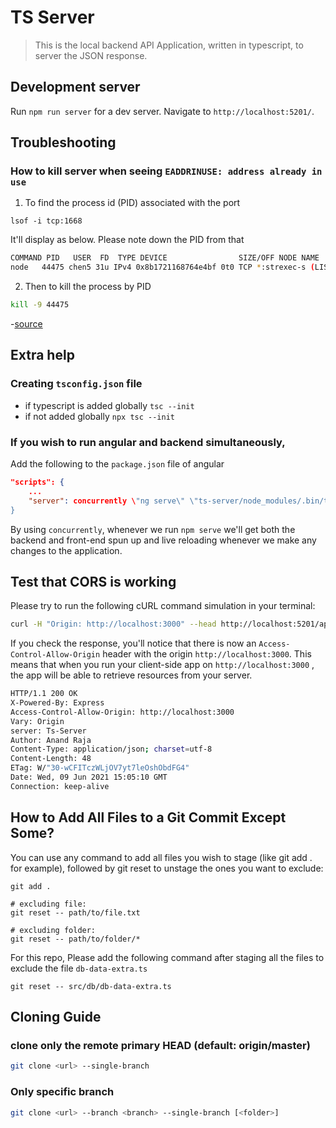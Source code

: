 # TS Server 

>This is the local backend API Application, written in typescript, to server the JSON response.


## Development server

Run `npm run server` for a dev server. Navigate to `http://localhost:5201/`. 


## Troubleshooting
### How to kill server when seeing `EADDRINUSE: address already in use`

1. To find the process id (PID) associated with the port

```shell
lsof -i tcp:1668
```

It'll display as below. Please note down the PID from that

```bash
COMMAND PID   USER  FD  TYPE DEVICE                SIZE/OFF NODE NAME
node   44475 chen5 31u IPv4 0x8b1721168764e4bf 0t0 TCP *:strexec-s (LISTEN)
```

2. Then to kill the process by PID

```bash
kill -9 44475
```

-[source](https://levelup.gitconnected.com/how-to-kill-server-when-seeing-eaddrinuse-address-already-in-use-16c4c4d7fe5d "How to kill server when seeing \"EADDRINUSE: address already in use\"")

## Extra help

### Creating `tsconfig.json` file

- if typescript is added globally
`tsc --init`
- if not added globally
`npx tsc --init`

### If you wish to run angular and backend simultaneously,

Add the following to the `package.json` file of angular

```json
"scripts": {
    ...
    "server": concurrently \"ng serve\" \"ts-server/node_modules/.bin/ts-node-dev server/server.ts\"
}
```
By using `concurrently`, whenever we run `npm serve` we'll get both the backend and front-end spun up and live reloading whenever we make any changes to the application.

## Test that CORS is working

Please try to run the following cURL command simulation in your terminal:

```bash
curl -H "Origin: http://localhost:3000" --head http://localhost:5201/api/v1/your-name

```
If you check the response, you'll notice that there is now an `Access-Control-Allow-Origin` header with the origin `http://localhost:3000`. This means that when you run your client-side app on `http://localhost:3000` , the app will be able to retrieve resources from your server.

```bash
HTTP/1.1 200 OK
X-Powered-By: Express
Access-Control-Allow-Origin: http://localhost:3000
Vary: Origin
server: Ts-Server
Author: Anand Raja
Content-Type: application/json; charset=utf-8
Content-Length: 48
ETag: W/"30-wCFITczWLjOV7yt7leOshObdFG4"
Date: Wed, 09 Jun 2021 15:05:10 GMT
Connection: keep-alive
```

## How to Add All Files to a Git Commit Except Some?

You can use any command to add all files you wish to stage (like git add . for example), followed by git reset to unstage the ones you want to exclude: 

```ignore
git add .

# excluding file:
git reset -- path/to/file.txt

# excluding folder:
git reset -- path/to/folder/*
```

For this repo, Please add the following command after staging all the files to exclude the file `db-data-extra.ts`

```git
git reset -- src/db/db-data-extra.ts
```

## Cloning Guide

### clone only the remote primary HEAD (default: origin/master)
```bash
git clone <url> --single-branch
```

### Only specific branch

```bash
git clone <url> --branch <branch> --single-branch [<folder>]
```
